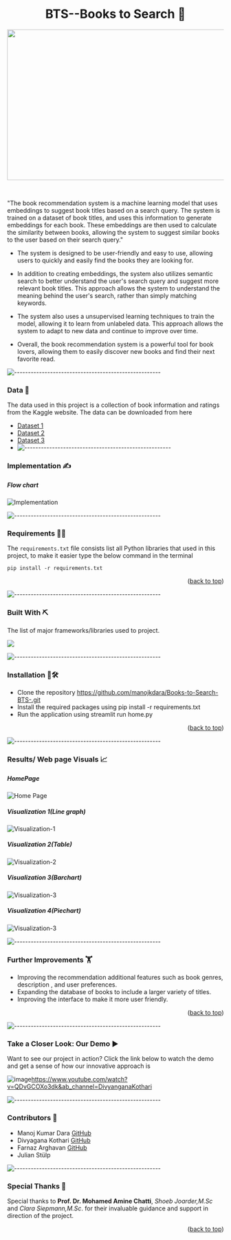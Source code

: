 <a name="readme-top"></a>
<h1 align="center">BTS--Books to Search 📖</h1>
<p align="center">
  <a href="https://github.com/Manojkdara/Books-to-Search-BTS-">
    <img src="https://github.com/Manojkdara/Books-to-Search-BTS-/blob/main/Screenshots/Screenshot_20230302_214817.png"  width=830 height=350>
  </a>
</p>

<br>

"The book recommendation system is a machine learning model that uses embeddings to suggest book titles based on a search query. The system is trained on a dataset of book titles, and uses this information to generate embeddings for each book. These embeddings are then used to calculate the similarity between books, allowing the system to suggest similar books to the user based on their search query."

* The system is designed to be user-friendly and easy to use, allowing users to quickly and easily find the books they are looking for. 
* In addition to creating embeddings, the system also utilizes semantic search to better understand the user's search query and suggest more relevant book titles. This approach allows the system to understand the meaning behind the user's search, rather than simply matching keywords.

* The system also uses a unsupervised learning techniques to train the model, allowing it to learn from unlabeled data. This approach allows the system to adapt to new data and continue to improve over time.
* Overall, the book recommendation system is a powerful tool for book lovers, allowing them to easily discover new books and find their next favorite read.

![-----------------------------------------------------](https://raw.githubusercontent.com/andreasbm/readme/master/assets/lines/rainbow.png)

### Data 📑
The data used in this project is a collection of book information and ratings from the Kaggle website. The data can be downloaded from here
* [Dataset 1](https://www.kaggle.com/datasets/thomaskonstantin/top-270-rated-computer-science-programing-books)
* [Dataset 2](https://www.kaggle.com/datasets/mdwaquarazam/datasciencebook)
* [Dataset 3](https://www.kaggle.com/datasets/die9origephit/amazon-data-science-books)
* ![-----------------------------------------------------](https://raw.githubusercontent.com/andreasbm/readme/master/assets/lines/rainbow.png)

### Implementation ✍️
##### Flow chart
![Implementation ](https://github.com/Manojkdara/Books-to-Search-BTS-/blob/main/Screenshots/Screenshot_20230302_180621.png?raw=true)

![-----------------------------------------------------](https://raw.githubusercontent.com/andreasbm/readme/master/assets/lines/rainbow.png)

### Requirements 🤌🏻
The `requirements.txt` file consists list all Python libraries that used in this project, to make it easier type the below command in the terminal

```
pip install -r requirements.txt
```
<p align="right">(<a href="#readme-top">back to top</a>)</p>


![-----------------------------------------------------](https://raw.githubusercontent.com/andreasbm/readme/master/assets/lines/rainbow.png)
### Built With ⛏

The list of major frameworks/libraries used to project.

![](https://github.com/Manojkdara/Books-to-Search-BTS-/blob/main/Screenshots/Screenshot%202023-02-26%20164129.png?raw=true)

![-----------------------------------------------------](https://raw.githubusercontent.com/andreasbm/readme/master/assets/lines/rainbow.png)
### Installation 🔌🛠️
* Clone the repository https://github.com/manojkdara/Books-to-Search-BTS-.git
 * Install the required packages using pip install -r requirements.txt
* Run the application using streamlit run home.py

<p align="right">(<a href="#readme-top">back to top</a>)</p>


![-----------------------------------------------------](https://raw.githubusercontent.com/andreasbm/readme/master/assets/lines/rainbow.png)
### Results/ Web page Visuals 📈
##### HomePage 
![Home Page](https://github.com/Manojkdara/Books-to-Search-BTS-/blob/main/Screenshots/Picture1.png?raw=true) 
##### Visualization 1(Line graph)
![Visualization-1](https://github.com/Manojkdara/Books-to-Search-BTS-/blob/main/Screenshots/Picture2.png?raw=true)
##### Visualization 2(Table)
![Visualization-2](https://github.com/Manojkdara/Books-to-Search-BTS-/blob/main/Screenshots/Picture3.png?raw=true)
##### Visualization 3(Barchart)
![Visualization-3](https://github.com/Manojkdara/Books-to-Search-BTS-/blob/main/Screenshots/Picture4.png?raw=true)
##### Visualization 4(Piechart)
![Visualization-3](https://github.com/Manojkdara/Books-to-Search-BTS-/blob/main/Screenshots/Picture5.png?raw=true)

![-----------------------------------------------------](https://raw.githubusercontent.com/andreasbm/readme/master/assets/lines/rainbow.png)
### Further Improvements 🏋️
* Improving the recommendation additional features such as book genres, description , and user preferences.
* Expanding the database of books to include a larger variety of titles.
* Improving the interface to make it more user friendly.


<p align="right">(<a href="#readme-top">back to top</a>)</p>

![-----------------------------------------------------](https://raw.githubusercontent.com/andreasbm/readme/master/assets/lines/rainbow.png)
### Take a Closer Look: Our Demo ▶️


Want to see our project in action? Click the link below to watch the demo and get a sense of how our innovative approach is 

![image](https://user-images.githubusercontent.com/109160335/222578138-6b73bb13-f2f3-4c72-8b87-c38ee5a37764.png)https://www.youtube.com/watch?v=QDvGCOXo3dk&ab_channel=DivyanganaKothari


![-----------------------------------------------------](https://raw.githubusercontent.com/andreasbm/readme/master/assets/lines/rainbow.png)
### Contributors 👥

* Manoj Kumar Dara [GitHub](https://github.com/Manojkdara)
* Divyagana Kothari [GitHub](https://github.com/DivyanganaKothari)
* Farnaz Arghavan  [GitHub](https://github.com/Farnaz-AR)
* Julian Stülp

![-----------------------------------------------------](https://raw.githubusercontent.com/andreasbm/readme/master/assets/lines/rainbow.png)
### Special Thanks 🙏
Special thanks to **Prof. Dr. Mohamed Amine Chatti**,  *Shoeb Joarder,M.Sc* and *Clara Siepmann,M.Sc*. for their invaluable guidance and support in  direction of the project.


<p align="right">(<a href="#readme-top">back to top</a>)</p>
